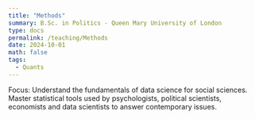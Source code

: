 ```yaml
---
title: "Methods"
summary: B.Sc. in Politics - Queen Mary University of London
type: docs
permalink: /teaching/Methods
date: 2024-10-01
math: false
tags:
  - Quants
---
```


Focus: Understand the fundamentals of data science for social sciences. Master statistical tools used by psychologists, political scientists, economists and data scientists to answer contemporary issues.


